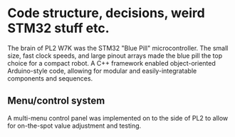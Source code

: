 Code structure, decisions, weird STM32 stuff etc.
=== 

The brain of PL2 W7K was the STM32 "Blue Pill" microcontroller. The small size, fast clock speeds, and large pinout arrays made the blue pill the top choice for a compact robot. A C++ framework enabled object-oriented Arduino-style code, allowing for modular and easily-integratable components and sequences.

## Menu/control system

A multi-menu control panel was implemented on to the side of PL2 to allow for on-the-spot value adjustment and testing.

